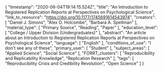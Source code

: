 {
    "timestamp": "2020-06-04T19:14:15.524Z",
    "title": "An Introduction to Registered Replication Reports at Perspectives on Psychological Science",
    "link_to_resource": "https://doi.org/10.1177/1745691614543974",
    "creators": [
        "Daniel J. Simons",
        "Alex O. Holcombe",
        "Barbara A. Spellman"
    ],
    "material_type": [
        "Primary Source",
        "Reading",
        "Paper"
    ],
    "education_level": [
        "College / Upper Division (Undergraduates)"
    ],
    "abstract": "An article about an Introduction to Registered Replication Reports at Perspectives on Psychological Science",
    "language": [
        "English"
    ],
    "conditions_of_use": "I don't see any of these",
    "primary_user": [
        "Student"
    ],
    "subject_areas": [
        "Applied Science",
        "Social Science"
    ],
    "FORRT_clusters": [
        "Reproducibility and Replicability Knowledge",
        "Replication Research"
    ],
    "tags": [
        "Reproducibility Crisis and Credibility Revolution",
        "Open Science"
    ]
}